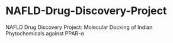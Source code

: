 # NAFLD-Drug-Discovery-Project
NAFLD Drug Discovery Project: Molecular Docking of Indian Phytochemicals against PPAR-α
